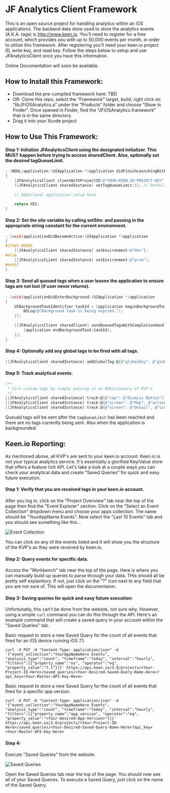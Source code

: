 JF Analytics Client Framework
=============================

This is an open source project for handling analytics within an iOS applications. The backend data store used to store the analytics events (A.K.A. tags) is http://www.keen.io. You’ll need to register for a free account, which provides you with up to 50,000 events per month, in order to utilize this framework. After registering you’ll need your keen.io project ID, write key, and read key. Follow the steps below to setup and use JFAnalyticsClient once you have this information.

Online Documentation will soon be available.

How to Install this Framework:
----------------------------

- Download the pre-compiled framework here: TBD
- OR: Clone this repo, select the “Framework” target, build, right click on “libJFiOSAnalytics.a” under the “Products” folder and choose “Show in Finder”. Once opened in Finder, find the “JFiOSAnalytics.framework” that is in the same directory.
- Drag it into your Xcode project

How to Use This Framework:
--------------------------

#### Step 1: Initialize JFAnalyticsClient using the designated initializer. This MUST happen before trying to access sharedClient. Also, optionally set the desired tagQueueLimit.
```objective-c
- (BOOL)application:(UIApplication *)application didFinishLaunchingWithOptions:(NSDictionary *)launchOptions
{
    [JFAnalyticsClient clientWithProjectID:@"YOUR-KEEN.IO-PROJECT-KEY" writeKey:@"YOUR-KEEN.IO-WRITE-KEY" readKey:@"YOUR-KEEN.IO-READ-KEY"];
    [[JFAnalyticsClient sharedInstance] setTagQueueLimit:5]; // Defaults to 20
	
    // Additional application setup here

    return YES;
}
```

#### Step 2: Set the site variable by calling setSite: and passing in the appropriate string constant for the current environment.

```objective-c
- (void)applicationDidBecomeActive:(UIApplication *)application
{
#ifdef DEBUG
    [[JFAnalyticsClient sharedInstance] setEnvironment:@"dev"];
#else
    [[JFAnalyticsCLient sharedInstance] setEnvironment:@"prod"];
#endif
}
```

#### Step 3: Send all queued tags when a user leaves the application to ensure tags are not lost (if user never returns).

```objective-c
- (void)applicationDidEnterBackground:(UIApplication *)application
{
    UIBackgroundTaskIdentifier taskId = [application beginBackgroundTaskWithExpirationHandler:^(void) {
        NSLog(@"Background task is being expired.");
    }];
    
    [[JFAnalyticsClient sharedClient] sendQueuedTagsWithCompletionHandler:^(void) {
        [application endBackgroundTask:taskId];
    }];
}
```

#### Step 4: Optionally add any global tags to be fired with all tags.

```objective-c
[[JFAnalyticsClient sharedInstance] addGlobalTag:@{@"globalKey": @"globalValue"}];
```

#### Step 5: Track analytical events.

```objective-c
/**
 * Fire custom tags by simply passing in an NSDictionary of KVP's
 */
[[JFAnalyticsClient sharedInstance] track:@{@"tap": @"Dismiss Button"}];
[[JFAnalyticsClient sharedInstance] track:@{@"screen": @"Map", @"action": @"search"}];
[[JFAnalyticsClient sharedInstance] track:@{@"screen": @"Detail", @"view": @"bottom-toolbar", @"action": @"save"}];
```

Queued tags will be sent after the `tagQueueLimit` has been reached and there are no tags currently being sent. Also when the application is backgrounded.

Keen.io Reporting:
------------------

As mentioned above, all KVP's are sent to your keen.io account. Keen.io is not your typical analytics service. It's essentially a glorified Key/Value store that offers a feature rich API. Let's take a look at a couple ways you can check your analytical data and create "Saved Queries" for quick and easy future execution.

#### Step 1: Verify that you are received tags in your keen.io account.

After you log in, click on the "Project Overiview" tab near the top of the page then find the "Event Explorer" section. Click on the "Select an Event Collection" dropdown menu and choose your apps collection. The name should be "YourAppName Events". Now select the "Last 10 Events" tab and you should see something like this...

![Event Collection](https://www.evernote.com/shard/s4/sh/61c372f9-c512-4f96-8896-f76b74c645e4/e81fe54f9e60a820a473183097ff973a/deep/0/Keen-IO---The-API-for-Custom-Analytics.png)

You can click on any of the events listed and it will show you the structure of the KVP's as they were received by keen.io.

#### Step 2: Query events for specific data.

Access the "Workbench" tab near the top of the page. Here is where you can manually build up queries to parse through your data. THis should all be pretty self explanitory. If not, just click on the "?" icon next to any field that you are not sure of. This will open the documentaion.

#### Step 3: Saving queries for quick and easy future execution:

Unfortunatly, this can't be done from the website, not sure why. However, using a simple `curl` command you can do this through the API. Here's an example command that will create a saved query in your account within the "Saved Queries" tab.

Basic request to store a new Saved Query for the count of all events that fired for an iOS device running iOS 7.1.
```
curl -X PUT -H "Content-Type: application/json" -d '{"event_collection":"YourAppNameHere Events", "analysis_type":"count", "timeframe":"today", "interval":"hourly", "filters":[{"property_name":"os", "operator":"eq", "property_value":"7.1"}]}' https://api.keen.io/3.0/projects/<Your-Project-ID-Here>/saved_queries/<Your-Desired-Saved-Query-Name-Here>?api_key=<Your-Master-API-Key-Here>
```

Basic request to store a new Saved Query for the count of all events that fired for a specific app version.
```
curl -X PUT -H "Content-Type: application/json" -d '{"event_collection":"YourAppNameHere Events", "analysis_type":"count", "timeframe":"today", "interval":"hourly", "filters":[{"property_name":"app_version", "operator":"eq", "property_value":"<Your-Desired-App-Version>"}]}' https://api.keen.io/3.0/projects/<Your-Project-ID-Here>/saved_queries/<Your-Desired-Saved-Query-Name-Here>?api_key=<Your-Master-API-Key-Here>
```

#### Step 4: 

Execute "Saved Queries" from the website.

![Saved Queries](https://www.evernote.com/shard/s4/sh/946672be-a7ea-4f7a-a44a-095336ad951c/3ef72a734aa19d1fec0736f5be6ae18b/deep/0/Keen-IO---The-API-for-Custom-Analytics.png)

Open the Saved Queries tab near the top of the page. You should now see all of your Saved Queires. To execute a Saved Query, just click on the name of the Saved Query.